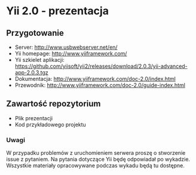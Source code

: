 # Yii 2.0 - prezentacja

## Przygotowanie
- Server: http://www.usbwebserver.net/en/
- Yii homepage: http://www.yiiframework.com/
- Yii szkielet aplikacji: https://github.com/yiisoft/yii2/releases/download/2.0.3/yii-advanced-app-2.0.3.tgz
- Dokumentacja: http://www.yiiframework.com/doc-2.0/index.html
- Przewodnik: http://www.yiiframework.com/doc-2.0/guide-index.html

## Zawartość repozytorium
- Plik prezentacji
- Kod przykładowego projektu

### Uwagi
W przypadku problemów z uruchomieniem serwera proszę o stworzenie issue z pytaniem.
Na pytania dotyczące Yii będę odpowiadał po wykadzie.
Wszystkie materiały opracowywane podczas wykadu będą tu dostępne.
